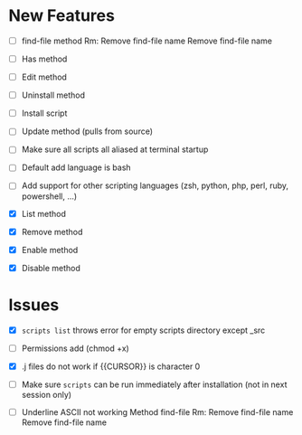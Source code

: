 # New Features

- [ ] find-file method
        Rm:
        Remove find-file name
        Remove find-file <DISABLED> name

- [ ] Has method
- [ ] Edit method
- [ ] Uninstall method
- [ ] Install script
- [ ] Update method (pulls from source)
- [ ] Make sure all scripts all aliased at terminal startup
- [ ] Default add language is bash

- [ ] Add support for other scripting languages (zsh, python, php, perl, ruby, powershell, ...)

- [x] List method
- [x] Remove method
- [x] Enable method
- [x] Disable method

# Issues
- [x] `scripts list` throws error for empty scripts directory except _src
- [ ] Permissions add (chmod +x)
- [x] .j files do not work if {{CURSOR}} is character 0
- [ ] Make sure `scripts` can be run immediately after installation (not in next session only)
- [ ] Underline ASCII not working
Method
find-file
Rm:
Remove find-file name
Remove find-file <DISABLED> name

